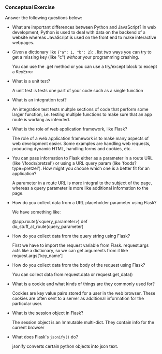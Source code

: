 ### Conceptual Exercise

Answer the following questions below:

- What are important differences between Python and JavaScript?
  In web development, Python is used to deal with data on the backend of a website whereas JavaScript is used on the front end to make interactive webpages.

- Given a dictionary like `{"a": 1, "b": 2}`: , list two ways you
  can try to get a missing key (like "c") _without_ your programming
  crashing.

  You can use the .get method or you can use a try/except block to except a KeyError

- What is a unit test?

  A unit test is tests one part of your code such as a single function

- What is an integration test?

  An integration test tests multple sections of code that perform some larger function, i.e. testing multiple functions to make sure that an app route is working as intended.

- What is the role of web application framework, like Flask?

  The role of a web application framework is to make many aspects of web development easier. Some examples are handling web requests, producing dynamic HTML, handling forms and cookies, etc.

- You can pass information to Flask either as a parameter in a route URL
  (like '/foods/pretzel') or using a URL query param (like
  'foods?type=pretzel'). How might you choose which one is a better fit
  for an application?

  A parameter in a route URL is more integral to the subject of the page, whereas a query parameter is more like additional information to the page.

- How do you collect data from a URL placeholder parameter using Flask?

  We have something like:

  @app.route(/<query_parameter>)
  def do_stuff_at_route(query_parameter)

- How do you collect data from the query string using Flask?

  First we have to import the request variable from Flask. request.args acts like a dictionary, so we can get arguments from it like
  request.args['key_name']

- How do you collect data from the body of the request using Flask?

  You can collect data from request.data or request.get_data()

- What is a cookie and what kinds of things are they commonly used for?

  Cookies are key value pairs stored for a user in the web browser. These cookies are often sent to a server as additional information for the particular user.

- What is the session object in Flask?

  The session object is an Immutable multi-dict. They contain info for the current browser

- What does Flask's `jsonify()` do?

  jsonify converts certain python objects into json text.
